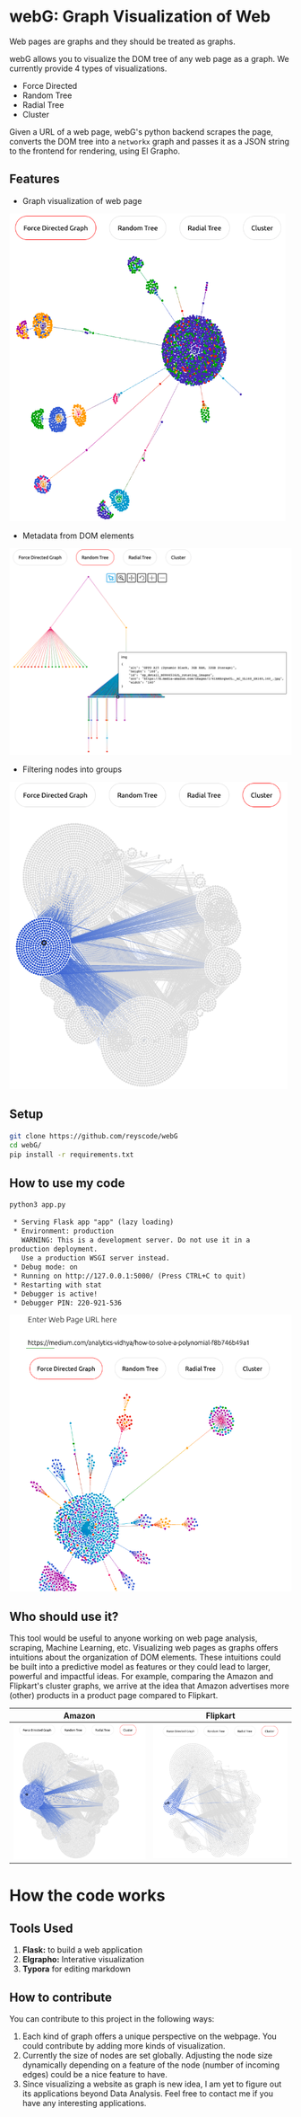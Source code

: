 

# webG: Graph Visualization of Web

Web pages are graphs and they should be treated as graphs. 

webG allows you to visualize the DOM tree of any web page as a graph. We currently provide 4 types of visualizations.

- Force Directed
- Random Tree
- Radial Tree
- Cluster

Given a URL of a web page, webG's python backend scrapes the page, converts the DOM tree into a `networkx` graph and  passes it as a JSON string to the frontend for rendering, using El Grapho.

## Features

- Graph visualization of web page

<img src="images/f1.png" style="zoom:70%;" />

- Metadata from DOM elements

<img src="images/f2.png" style="zoom:67%;" />

- Filtering nodes into groups

<img src="images/f3.png" style="zoom:70%;" />

## Setup

```bash
git clone https://github.com/reyscode/webG
cd webG/
pip install -r requirements.txt
```

## How to use my code

```bash
python3 app.py
```

```console
 * Serving Flask app "app" (lazy loading)
 * Environment: production
   WARNING: This is a development server. Do not use it in a production deployment.
   Use a production WSGI server instead.
 * Debug mode: on
 * Running on http://127.0.0.1:5000/ (Press CTRL+C to quit)
 * Restarting with stat
 * Debugger is active!
 * Debugger PIN: 220-921-536
```



<img src="images/usage.png" style="zoom:67%;" />



## Who should use it?

This tool would be useful to anyone working on web page analysis, scraping, Machine Learning, etc. Visualizing web pages as graphs offers intuitions about the organization of DOM elements. These intuitions could be built into a predictive model as features or they could lead to larger, powerful and impactful ideas. For example, comparing the Amazon and Flipkart's cluster graphs, we arrive at the idea that Amazon advertises more (other) products in a product page compared to Flipkart.

|         Amazon         |         Flipkart         |
| :--------------------: | :----------------------: |
| ![](images/amazon.png) | ![](images/flipkart.png) |



# How the code works





## Tools Used

1. **Flask:** to build a web application
2. **Elgrapho:** Interative visualization
3. **Typora** for editing markdown

## How to contribute

You can contribute to this project in the following ways:

1. Each kind of graph offers a unique perspective on the webpage. You could contribute by adding more kinds of visualization. 
2. Currently the size of nodes are set globally. Adjusting the node size dynamically depending on a feature of the node (number of incoming edges) could be a nice feature to have.
3. Since visualizing a website as graph is new idea, I am yet to figure out its applications beyond Data Analysis. Feel free to contact me if you have any interesting applications.



